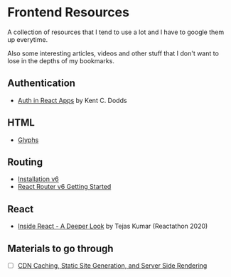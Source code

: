 # Frontend Resources 

A collection of resources that I tend to use a lot and I have to google them up everytime.

Also some interesting articles, videos and other stuff that I don't want to lose in the depths of my bookmarks.

## Authentication

* [Auth in React Apps](https://kentcdodds.com/blog/authentication-in-react-applications) by Kent C. Dodds

## HTML

* [Glyphs](https://css-tricks.com/snippets/html/glyphs/)

## Routing

* [Installation v6](https://github.com/ReactTraining/react-router/blob/dev/docs/installation/add-to-a-website.md)
* [React Router v6 Getting Started](https://github.com/ReactTraining/react-router/blob/dev/docs/installation/getting-started.md)

## React

* [Inside React - A Deeper Look](https://youtu.be/pkNzU-5oDiA?t=5843) by Tejas Kumar (Reactathon 2020)

## Materials to go through 

- [ ] [CDN Caching, Static Site Generation, and Server Side Rendering](https://www.youtube.com/watch?v=bfLFHp7Sbkg&list=WL&index=1&t=1s)
